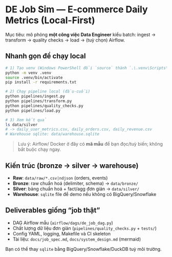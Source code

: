 # DE Job Sim — E‑commerce Daily Metrics (Local-First)

Mục tiêu: mô phỏng **một công việc Data Engineer** kiểu batch: ingest → transform → quality checks → load → (tuỳ chọn) Airflow.

## Nhanh gọn để chạy local

```bash
# 1) Tạo venv (Windows PowerShell đổi `source` thành `.\.venv\Scripts\activate`)
python -m venv .venv
source .venv/bin/activate
pip install -r requirements.txt

# 2) Chạy pipeline local (đầu-cuối)
python pipelines/ingest.py
python pipelines/transform.py
python pipelines/quality_checks.py
python pipelines/load.py

# 3) Xem kết quả
ls data/silver
# -> daily_user_metrics.csv, daily_orders.csv, daily_revenue.csv
# Warehouse sqlite: data/warehouse.sqlite
```

> Lưu ý: Airflow/ Docker ở đây có **mã mẫu** để bạn đọc/tuỳ biến; không bắt buộc chạy ngay.

## Kiến trúc (bronze → silver → warehouse)

- **Raw**: `data/raw/*.csv|ndjson` (orders, events)
- **Bronze**: raw chuẩn hoá (delimiter, schema) → `data/bronze/`
- **Silver**: bảng chuẩn hoá + fact/agg đơn giản → `data/silver/`
- **Warehouse**: `sqlite` file để demo nếu không có BigQuery/Snowflake

## Deliverables giống “job thật”
- DAG Airflow mẫu (`airflow/dags/de_job_dag.py`)
- Chất lượng dữ liệu đơn giản (`pipelines/quality_checks.py` + `tests/`)
- Config YAML, logging, Makefile và CI skeleton
- Tài liệu: `docs/job_spec.md`, `docs/system_design.md` (mermaid) 

Bạn có thể thay `sqlite` bằng BigQuery/Snowflake/DuckDB tuỳ môi trường.
